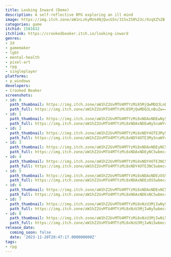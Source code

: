 ```yaml
---
title: Looking Inward (Demo)
description: A self-reflective RPG exploring an ill mind
image: https://img.itch.zone/aW1nLzkyMzk4NjQucG5n/315x250%23c/9zqXZ%2B.png
categories: game
itchid: 1581632
itchlink: https://crookedbeaker.itch.io/looking-inward
genres:
- 2d
- gamemaker
- lgbt
- mental-health
- pixel-art
- rpg
- singleplayer
platforms:
- p_windows
developers:
- Crooked Beaker
screenshots:
- id: 0
  path_thumbnail: https://img.itch.zone/aW1hZ2UvMTU4MTYzMi85MjQwMDQ3LnBuZw==/347x500/Zsg9AY.png
  path_full: https://img.itch.zone/aW1hZ2UvMTU4MTYzMi85MjQwMDQ3LnBuZw==/original/eAiXBi.png
- id: 1
  path_thumbnail: https://img.itch.zone/aW1hZ2UvMTU4MTYzMi8xNDAxNDEwNy5naWY=/347x500/JirTue.gif
  path_full: https://img.itch.zone/aW1hZ2UvMTU4MTYzMi8xNDAxNDEwNy5naWY=/original/dz6HMd.gif
- id: 2
  path_thumbnail: https://img.itch.zone/aW1hZ2UvMTU4MTYzMi8xNDY4OTE3My5naWY=/347x500/5Q6keS.gif
  path_full: https://img.itch.zone/aW1hZ2UvMTU4MTYzMi8xNDY4OTE3My5naWY=/original/bbQOZY.gif
- id: 3
  path_thumbnail: https://img.itch.zone/aW1hZ2UvMTU4MTYzMi8xNDAxNDEyNC5wbmc=/347x500/j6UKuM.png
  path_full: https://img.itch.zone/aW1hZ2UvMTU4MTYzMi8xNDAxNDEyNC5wbmc=/original/SkOYP0.png
- id: 4
  path_thumbnail: https://img.itch.zone/aW1hZ2UvMTU4MTYzMi8xNDY4OTE3NC5wbmc=/347x500/QwwiVZ.png
  path_full: https://img.itch.zone/aW1hZ2UvMTU4MTYzMi8xNDY4OTE3NC5wbmc=/original/K%2BbZDF.png
- id: 5
  path_thumbnail: https://img.itch.zone/aW1hZ2UvMTU4MTYzMi8xNDAxNDEzOS5wbmc=/347x500/kwY1ec.png
  path_full: https://img.itch.zone/aW1hZ2UvMTU4MTYzMi8xNDAxNDEzOS5wbmc=/original/25Xo3e.png
- id: 6
  path_thumbnail: https://img.itch.zone/aW1hZ2UvMTU4MTYzMi8xNDAxNDExNC5wbmc=/347x500/1%2F8a91.png
  path_full: https://img.itch.zone/aW1hZ2UvMTU4MTYzMi8xNDAxNDExNC5wbmc=/original/zTNd6o.png
- id: 7
  path_thumbnail: https://img.itch.zone/aW1hZ2UvMTU4MTYzMi8xNzU3MjIwNy5wbmc=/347x500/ghEYD3.png
  path_full: https://img.itch.zone/aW1hZ2UvMTU4MTYzMi8xNzU3MjIwNy5wbmc=/original/tStODS.png
- id: 8
  path_thumbnail: https://img.itch.zone/aW1hZ2UvMTU4MTYzMi8xNzU3MjIwNi5wbmc=/347x500/uEnhQ9.png
  path_full: https://img.itch.zone/aW1hZ2UvMTU4MTYzMi8xNzU3MjIwNi5wbmc=/original/TyO3nI.png
release_date:
  coming_soon: false
  date: '2023-11-20T20:47:17.000000000Z'
tags:
- rpg
---
```


